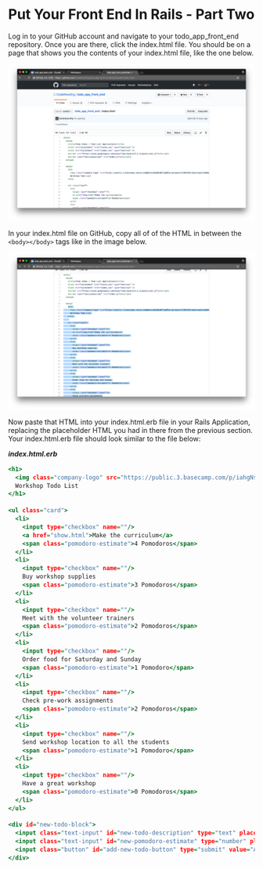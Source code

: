 # Put Your Front End In Rails - Part Two
Log in to your GitHub account and navigate to your todo_app_front_end repository. Once you are there, click the index.html file. You should be on a page that shows you the contents of your index.html file, like the one below.

![index.html](/images/put_your_front_end_in_rails_part_two/01.png "index.html")

In your index.html file on GitHub, copy all of of the HTML in between the `<body></body>` tags like in the image below.

![Copy the HTML](/images/put_your_front_end_in_rails_part_two/02.png "Copy the HTML")

Now paste that HTML into your index.html.erb file in your Rails Application, replacing the placeholder HTML you had in there from the previous section. Your index.html.erb file should look similar to the file below:

***index.html.erb***
```html.erb
<h1>
  <img class="company-logo" src="https://public.3.basecamp.com/p/iahgNshn1oKq98sWGf1q89Vo/uploads/511042491/download/CodeNow%20Logo.png"></img>
  Workshop Todo List
</h1>

<ul class="card">
  <li>
    <input type="checkbox" name=""/>
    <a href="show.html">Make the curriculum</a>
    <span class="pomodoro-estimate">4 Pomodoros</span>
  </li>
  <li>
    <input type="checkbox" name=""/>
    Buy workshop supplies
    <span class="pomodoro-estimate">3 Pomodoros</span>
  </li>
  <li>
    <input type="checkbox" name=""/>
    Meet with the volunteer trainers
    <span class="pomodoro-estimate">2 Pomodoros</span>
  </li>
  <li>
    <input type="checkbox" name=""/>
    Order food for Saturday and Sunday
    <span class="pomodoro-estimate">1 Pomodoro</span>
  </li>
  <li>
    <input type="checkbox" name=""/>
    Check pre-work assignments
    <span class="pomodoro-estimate">2 Pomodoros</span>
  </li>
  <li>
    <input type="checkbox" name=""/>
    Send workshop location to all the students
    <span class="pomodoro-estimate">1 Pomodoro</span>
  </li>
  <li>
    <input type="checkbox" name=""/>
    Have a great workshop
    <span class="pomodoro-estimate">0 Pomodoros</span>
  </li>
</ul>

<div id="new-todo-block">
  <input class="text-input" id="new-todo-description" type="text" placeholder="Add a new todo...">
  <input class="text-input" id="new-pomodoro-estimate" type="number" placeholder="Pomodoro estimate...">
  <input class="button" id="add-new-todo-button" type="submit" value="Add todo">
</div>
```
